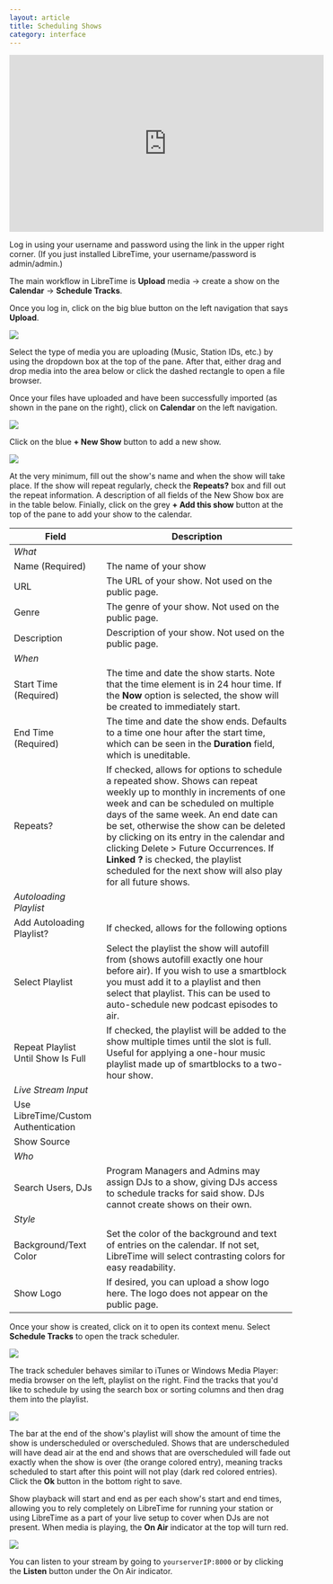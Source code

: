 ```yaml
---
layout: article
title: Scheduling Shows
category: interface
---
```


<iframe width="560" height="315" src="https://www.youtube-nocookie.com/embed/TJtWUzAlP08" frameborder="0" allow="accelerometer; autoplay; encrypted-media; gyroscope; picture-in-picture" allowfullscreen></iframe>

Log in using your username and password using the link in the upper right corner. (If you just installed
LibreTime, your username/password is admin/admin.)

The main workflow in LibreTime is **Upload** media -> create a show on the **Calendar** -> **Schedule Tracks**.

Once you log in, click on the big blue button on the left navigation that says **Upload**.

![](/img/Select_files.png)

Select the type of media you are uploading (Music, Station IDs, etc.) by using the dropdown box
at the top of the pane. After that, either drag and drop media into the area below or click the
dashed rectangle to open a file browser.

Once your files have uploaded and have been successfully imported (as shown in the pane on the right),
click on **Calendar** on the left navigation.

![](/img/Screenshot558-Add_Show.png)

Click on the blue **+ New Show** button to add a new show.

![](/img/Screenshot560-Show_when.png)

At the very minimum, fill out the show's name and when the show will take place. If the show will repeat regularly,
check the **Repeats?** box and fill out the repeat information. A description of all fields of the New Show box
are in the table below. Finially, click on the grey **+ Add this show** button at the top
of the pane to add your show to the calendar.

| Field | Description |
|-------|-------|
| _What_ | |
| Name (Required) | The name of your show |
| URL | The URL of your show. Not used on the public page. |
| Genre | The genre of your show. Not used on the public page. |
| Description | Description of your show. Not used on the public page. |
| _When_ | |
| Start Time (Required) | The time and date the show starts. Note that the time element is in 24 hour time. If the **Now** option is selected, the show will be created to immediately start. |
| End Time (Required) | The time and date the show ends. Defaults to a time one hour after the start time, which can be seen in the **Duration** field, which is uneditable. |
| Repeats? | If checked, allows for options to schedule a repeated show. Shows can repeat weekly up to monthly in increments of one week and can be scheduled on multiple days of the same week. An end date can be set, otherwise the show can be deleted by clicking on its entry in the calendar and clicking Delete > Future Occurrences. If **Linked ?** is checked, the playlist scheduled for the next show will also play for all future shows. |
| _Autoloading Playlist_ | |
| Add Autoloading Playlist? | If checked, allows for the following options |
| Select Playlist | Select the playlist the show will autofill from (shows autofill exactly one hour before air). If you wish to use a smartblock you must add it to a playlist and then select that playlist. This can be used to auto-schedule new podcast episodes to air. |
| Repeat Playlist Until Show Is Full | If checked, the playlist will be added to the show multiple times until the slot is full. Useful for applying a one-hour music playlist made up of smartblocks to a two-hour show. |
| _Live Stream Input_ | |
| Use LibreTime/Custom Authentication | |
| Show Source | |
| _Who_ | |
| Search Users, DJs | Program Managers and Admins may assign DJs to a show, giving DJs access to schedule tracks for said show. DJs cannot create shows on their own. |
| _Style_ | |
| Background/Text Color | Set the color of the background and text of entries on the calendar. If not set, LibreTime will select contrasting colors for easy readability. |
| Show Logo | If desired, you can upload a show logo here. The logo does not appear on the public page. |

Once your show is created, click on it to open its context menu. Select **Schedule Tracks** to open the track scheduler.

![](/img/Screenshot561-Add_show_content.png)

The track scheduler behaves similar to iTunes or Windows Media Player: media browser on the left, playlist on the right.
Find the tracks that you'd like to schedule by using the search box or sorting columns and then drag them
into the playlist.

![](/img/Screenshot562-Drag_show_content.png)

The bar at the end of the show's playlist will show the amount of time the show is underscheduled or overscheduled.
Shows that are underscheduled will have dead air at the end and shows that are overscheduled
will fade out exactly when the show is over (the orange colored entry), meaning tracks scheduled to start
after this point will not play (dark red colored entries). Click the **Ok** button in the bottom right to save.

Show playback will start and end as per each show's start and end times, allowing you to rely completely on
LibreTime for running your station or using LibreTime as a part of your live setup to cover when DJs are not present.
When media is playing, the **On Air** indicator at the top will turn red.

![](/img/on-air-status.png)

You can listen to your stream by going to `yourserverIP:8000` or by clicking the **Listen** button under the On Air
indicator.

